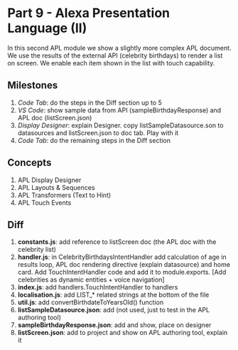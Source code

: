 # Part 9 - Alexa Presentation Language (II)

In this second APL module we show a slightly more complex APL document. We use the results of the external API (celebrity birthdays) to render a list on screen. We enable each item shown in the list with touch capability.

## Milestones

1. *Code Tab*: do the steps in the Diff section up to 5
2. *VS Code*: show sample data from API (sampleBirthdayResponse) and APL doc (listScreen.json)
3. *Display Designer*: explain Designer. copy listSampleDatasource.son to datasources and listScreen.json to doc tab. Play with it
4. *Code Tab*: do the remaining steps in the Diff section

## Concepts

1. APL Display Designer
2. APL Layouts & Sequences
3. APL Transformers (Text to Hint)
4. APL Touch Events

## Diff

1. **constants.js**: add reference to listScreen doc (the APL doc with the celebrity list)
2. **handler.js**: in CelebrityBirthdaysIntentHandler add calculation of age in results loop, APL doc rendering directive (explain datasource) and home card. Add TouchIntentHandler code and add it to module.exports. [Add celebrities as dynamic entities + voice navigation]
3. **index.js**: add handlers.TouchIntentHandler to handlers
4. **localisation.js**: add LIST_* related strings at the bottom of the file
5. **util.js**: add convertBirthdateToYearsOld() function
6. **listSampleDatasource.json**: add (not used, just to test in the APL authoring tool)
7. **sampleBirthdayResponse.json**: add and show, place on designer
8. **listScreen.json**: add to project and show on APL authoring tool, explain it
